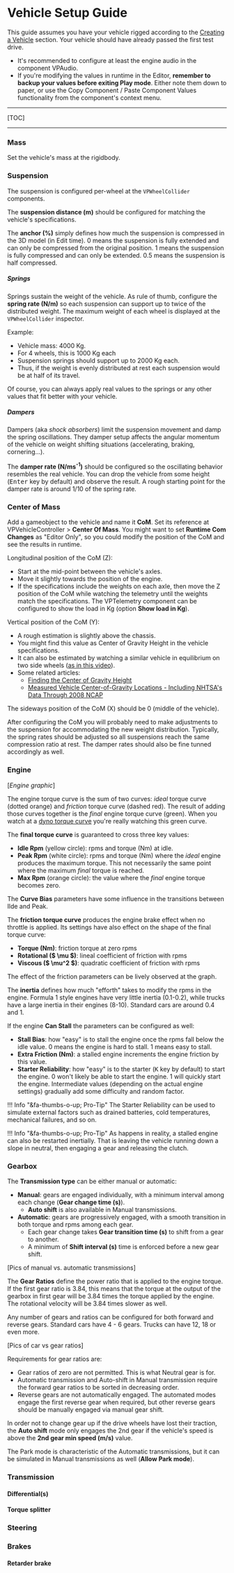 # Vehicle Setup Guide

This guide assumes you have your vehicle rigged according to the [Creating a Vehicle](vehicle-creation.md)
section. Your vehicle should have already passed the first test drive.

- It's recommended to configure at least the engine audio in the component VPAudio.
- If you're modifying the values in runtime in the Editor, **remember to backup your values before
	exiting Play mode**. Either note them down to paper, or use the Copy Component / Paste Component
	Values functionality from the component's context menu.

---

[TOC]

---

### Mass

Set the vehicle's mass at the rigidbody.

### Suspension

The suspension is configured per-wheel at the `VPWheelCollider` components.

The **suspension distance (m)** should be configured for matching the vehicle's specifications.

The **anchor (%)** simply defines how much the suspension is compressed in the 3D model (in Edit time).
0 means the suspension is fully extended and can only be compressed from the original position. 1
means the suspension is fully compressed and can only be extended. 0.5 means the suspension is half
compressed.

##### Springs

Springs sustain the weight of the vehicle. As rule of thumb, configure the **spring rate (N/m)**
so each suspension can support up to twice of the distributed weight. The maximum weight of each
wheel is displayed at the `VPWheelCollider` inspector.

Example:

- Vehicle mass: 4000 Kg.
- For 4 wheels, this is 1000 Kg each
- Suspension springs should support up to 2000 Kg each.
- Thus, if the weight is evenly distributed at rest each suspension would be at half of its travel.

Of course, you can always apply real values to the springs or any other values that fit better
with your vehicle.

##### Dampers

Dampers (aka _shock absorbers_) limit the suspension movement and damp the spring oscillations.
They damper setup affects the angular momentum of the vehicle on weight shifting situations
(accelerating, braking, cornering...).

The **damper rate (N/ms<sup>-1</sup>)** should be configured so the
oscillating behavior resembles the real vehicle. You can drop the vehicle from some height
(<kbd>Enter</kbd> key by default) and observe the result. A rough starting point for the damper
rate is around 1/10 of the spring rate.

### Center of Mass

Add a gameobject to the vehicle and name it **CoM**. Set its reference at VPVehicleController >
**Center Of Mass**. You might want to set **Runtime Com Changes** as "Editor Only", so you could
modify the position of the CoM and see the results in runtime.

Longitudinal position of the CoM (Z):

- Start at the mid-point between the vehicle's axles.
- Move it slightly towards the position of the engine.
- If the specifications include the weights on each axle, then move the Z position of the CoM while
	watching the telemetry until the weights match the specifications. The VPTelemetry component
	can be configured to show the load in Kg (option **Show load in	Kg**).

Vertical position of the CoM (Y):

- A rough estimation is slightly above the chassis.
- You might find this value as Center of Gravity Height in the vehicle specifications.
- It can also be estimated by watching a similar vehicle in equilibrium on two side wheels ([as in this video](https://www.youtube.com/watch?v=viXprD1CkXg)).
- Some related articles:
	- [Finding the Center of Gravity Height](http://www.longacreracing.com/technical-articles.aspx?item=42586)
	- [Measured Vehicle Center-of-Gravity Locations - Including NHTSA's Data Through 2008 NCAP](http://papers.sae.org/2010-01-0086/)

The sideways position of the CoM (X) should be 0 (middle of the vehicle).

After configuring the CoM you will probably need to make adjustments to the suspension for
accommodating the new weight distribution. Typically, the spring rates should be adjusted so all
suspensions reach the same compression ratio at rest. The damper rates should also be fine tunned
accordingly as well.

### Engine

[_Engine graphic_]

The engine torque curve is the sum of two curves: _ideal_ torque curve (dotted orange) and
_friction_ torque curve (dashed red). The result of adding those curves together is the _final_
engine torque curve (green). When you watch at a [dyno torque curve](https://www.google.es/search?q=dyno+curve&tbm=isch)
you're really watching this green curve.

The **final torque curve** is guaranteed to cross three key values:

- **Idle Rpm** (yellow circle): rpms and torque (Nm) at idle.
- **Peak Rpm** (white circle): rpms and torque (Nm) where the _ideal_ engine produces the maximum
	torque. This not necessarily the same point where the maximum _final_ torque is reached.
- **Max Rpm** (orange circle): the value where the _final_ engine torque becomes zero.

The **Curve Bias** parameters have some influence in the transitions between Ilde and Peak.

The **friction torque curve** produces the engine brake effect when no throttle is applied. Its
settings have also effect on the shape of the final torque curve:

- **Torque (Nm)**: friction torque at zero rpms
- **Rotational ($ \mu $)**: lineal coefficient of friction with rpms
- **Viscous ($ \mu^2 $)**: quadratic coefficient of friction with rpms

The effect of the friction parameters can be lively observed at the graph.

The **inertia** defines how much "efforth" takes to modify the rpms in the engine. Formula 1 style
engines have very little inertia (0.1-0.2), while trucks have a large inertia in their engines
(8-10). Standard cars are around 0.4 and 1.

If the engine **Can Stall** the parameters can be configured as well:

- **Stall Bias**: how "easy" is to stall the engine once the rpms fall below the idle value. 0 means
	the engine is hard to stall. 1 means easy to stall.
- **Extra Friction (Nm)**: a stalled engine increments the engine friction by this value.
- **Starter Reliability**: how "easy" is to the starter (<kbd>K</kbd> key by default) to start
	the engine. 0 won't likely be able to start the engine. 1 will quickly start the engine.
	Intermediate values (depending on the actual engine settings) gradually add some difficulty and
	random factor.

!!! Info "&fa-thumbs-o-up; Pro-Tip"
	The Starter Reliability can be used to simulate external factors such as drained batteries, cold
	temperatures, mechanical failures, and so on.

!!! Info "&fa-thumbs-o-up; Pro-Tip"
	As happens in reality, a stalled engine can also be restarted inertially. That is leaving the
	vehicle running down a slope in neutral, then engaging a gear and releasing the clutch.

### Gearbox

The **Transmission type** can be either manual or automatic:

- **Manual**: gears are engaged individually, with a minimum interval among each change (**Gear
	change time (s)**).
	- **Auto shift** is also available in Manual transmissions.
- **Automatic**: gears are progressively engaged, with a smooth transition in both torque and rpms
	among each gear.
	- Each gear change takes **Gear transition time (s)** to shift from a gear to another.
	- A minimum of **Shift interval (s)** time is enforced before a new gear shift.

[Pics of manual vs. automatic transmissions]

The **Gear Ratios** define the power ratio that is applied to the engine torque. If the first gear
ratio is 3.84, this means that the torque at the output of the gearbox in first gear will be 3.84
times the torque applied by the engine. The rotational velocity will be 3.84 times slower as well.

Any number of gears and ratios can be configured for both forward and reverse gears. Standard cars
have 4 - 6 gears. Trucks can have 12, 18 or even more.

[Pics of car vs gear ratios]

Requirements for gear ratios are:

- Gear ratios of zero are not permitted. This is what Neutral gear is for.
- Automatic transmission and Auto-shift in Manual transmission require the forward gear ratios to
	be sorted in decreasing order.
- Reverse gears are not automatically engaged. The automated modes engage the first reverse gear
	when required, but other reverse gears should be manually engaged via manual gear shift.

In order not to change gear up if the drive wheels have lost their traction, the **Auto shift** mode
only engages the 2nd gear if the vehicle's speed is above the **2nd gear min speed (m/s)** value.

The Park mode is characteristic of the Automatic transmissions, but it can be simulated in Manual
transmissions as well (**Allow Park mode**).

### Transmission

#### Differential(s)

#### Torque splitter

### Steering

### Brakes

#### Retarder brake


